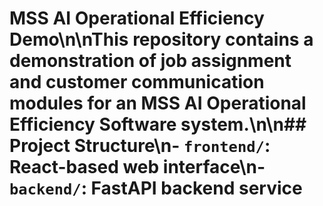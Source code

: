 # MSS AI Operational Efficiency Demo\n\nThis repository contains a demonstration of job assignment and customer communication modules for an MSS AI Operational Efficiency Software system.\n\n## Project Structure\n- `frontend/`: React-based web interface\n- `backend/`: FastAPI backend service
